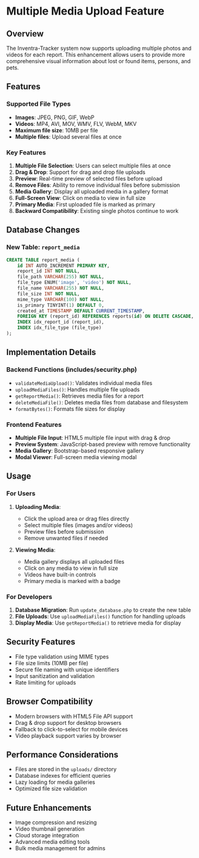 # Multiple Media Upload Feature

## Overview
The Inventra-Tracker system now supports uploading multiple photos and videos for each report. This enhancement allows users to provide more comprehensive visual information about lost or found items, persons, and pets.

## Features

### Supported File Types
- **Images**: JPEG, PNG, GIF, WebP
- **Videos**: MP4, AVI, MOV, WMV, FLV, WebM, MKV
- **Maximum file size**: 10MB per file
- **Multiple files**: Upload several files at once

### Key Features
1. **Multiple File Selection**: Users can select multiple files at once
2. **Drag & Drop**: Support for drag and drop file uploads
3. **Preview**: Real-time preview of selected files before upload
4. **Remove Files**: Ability to remove individual files before submission
5. **Media Gallery**: Display all uploaded media in a gallery format
6. **Full-Screen View**: Click on media to view in full size
7. **Primary Media**: First uploaded file is marked as primary
8. **Backward Compatibility**: Existing single photos continue to work

## Database Changes

### New Table: `report_media`
```sql
CREATE TABLE report_media (
    id INT AUTO_INCREMENT PRIMARY KEY,
    report_id INT NOT NULL,
    file_path VARCHAR(255) NOT NULL,
    file_type ENUM('image', 'video') NOT NULL,
    file_name VARCHAR(255) NOT NULL,
    file_size INT NOT NULL,
    mime_type VARCHAR(100) NOT NULL,
    is_primary TINYINT(1) DEFAULT 0,
    created_at TIMESTAMP DEFAULT CURRENT_TIMESTAMP,
    FOREIGN KEY (report_id) REFERENCES reports(id) ON DELETE CASCADE,
    INDEX idx_report_id (report_id),
    INDEX idx_file_type (file_type)
);
```

## Implementation Details

### Backend Functions (includes/security.php)
- `validateMediaUpload()`: Validates individual media files
- `uploadMediaFiles()`: Handles multiple file uploads
- `getReportMedia()`: Retrieves media files for a report
- `deleteMediaFile()`: Deletes media files from database and filesystem
- `formatBytes()`: Formats file sizes for display

### Frontend Features
- **Multiple File Input**: HTML5 multiple file input with drag & drop
- **Preview System**: JavaScript-based preview with remove functionality
- **Media Gallery**: Bootstrap-based responsive gallery
- **Modal Viewer**: Full-screen media viewing modal

## Usage

### For Users
1. **Uploading Media**: 
   - Click the upload area or drag files directly
   - Select multiple files (images and/or videos)
   - Preview files before submission
   - Remove unwanted files if needed

2. **Viewing Media**:
   - Media gallery displays all uploaded files
   - Click on any media to view in full size
   - Videos have built-in controls
   - Primary media is marked with a badge

### For Developers
1. **Database Migration**: Run `update_database.php` to create the new table
2. **File Uploads**: Use `uploadMediaFiles()` function for handling uploads
3. **Display Media**: Use `getReportMedia()` to retrieve media for display

## Security Features
- File type validation using MIME types
- File size limits (10MB per file)
- Secure file naming with unique identifiers
- Input sanitization and validation
- Rate limiting for uploads

## Browser Compatibility
- Modern browsers with HTML5 File API support
- Drag & drop support for desktop browsers
- Fallback to click-to-select for mobile devices
- Video playback support varies by browser

## Performance Considerations
- Files are stored in the `uploads/` directory
- Database indexes for efficient queries
- Lazy loading for media galleries
- Optimized file size validation

## Future Enhancements
- Image compression and resizing
- Video thumbnail generation
- Cloud storage integration
- Advanced media editing tools
- Bulk media management for admins 